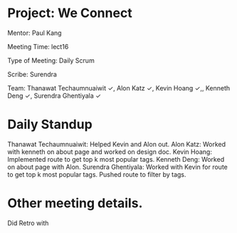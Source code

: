 # Project: We Connect
Mentor: Paul Kang

Meeting Time: lect16

Type of Meeting: Daily Scrum

Scribe: Surendra

Team: Thanawat Techaumnuaiwit ✓, Alon Katz ✓, Kevin Hoang ✓,, Kenneth Deng ✓, Surendra Ghentiyala ✓

# Daily Standup
Thanawat Techaumnuaiwit: Helped Kevin and Alon out.
Alon Katz: Worked with kenneth on about page and worked on design doc.
Kevin Hoang: Implemented route to get top k most popular tags.
Kenneth Deng: Worked on about page with Alon.
Surendra Ghentiyala: Worked with Kevin for route to get top k most popular tags. Pushed route to filter by tags.
# Other meeting details.
Did Retro with 
